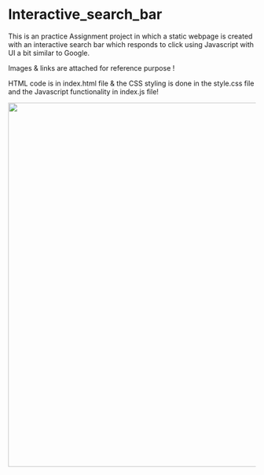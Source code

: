 # Interactive_search_bar

This is an practice Assignment project in which a static webpage is created with an interactive search bar which responds to click using Javascript with UI a bit similar to Google.


Images & links are attached for reference purpose !


HTML code is in index.html file & the CSS styling is done in the style.css file and the Javascript functionality in index.js file!


<img width="742px" src="https://user-images.githubusercontent.com/81765508/180268842-31536c63-6173-46ec-8bb6-de0deb7a97cd.png">

